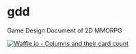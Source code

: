 # gdd
Game Design Document of 2D MMORPG

[![Waffle.io - Columns and their card count](https://badge.waffle.io/2D-MMORPG/gdd.svg?columns=all)](https://waffle.io/2D-MMORPG/gdd) 